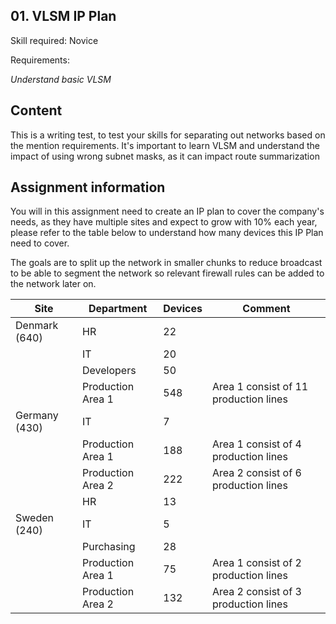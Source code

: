 ## 01. VLSM IP Plan

Skill required: Novice

Requirements:

*Understand basic VLSM*

## Content

This is a writing test, to test your skills for separating out networks based on the mention requirements. It's important to learn VLSM and understand the impact of using wrong subnet masks, as it can impact route summarization 

## Assignment information

You will in this assignment need to create an IP plan to cover the company's needs, as they have multiple sites and expect to grow with 10% each year, please refer to the table below to understand how many devices this IP Plan need to cover.

The goals are to split up the network in smaller chunks to reduce broadcast to be able to segment the network so relevant firewall rules can be added to the network later on.

| Site | Department | Devices | Comment |
|---|---|---|---|
| Denmark (640) | HR | 22 |   |
|   | IT | 20 |   |
|   | Developers | 50 |   |
|   | Production Area 1 | 548 | Area 1 consist of 11 production lines  |
| Germany (430) | IT | 7 |   |
|   | Production Area 1 | 188 | Area 1 consist of 4 production lines |
|   | Production Area 2 | 222 | Area 2 consist of 6 production lines |
|   | HR | 13 |   |
| Sweden (240) | IT | 5 |   |
|   | Purchasing | 28 |   |
|   | Production Area 1 | 75 | Area 1 consist of 2 production lines |
|   | Production Area 2 | 132 | Area 2 consist of 3 production lines |
